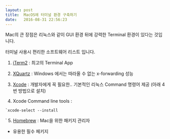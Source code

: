 ```yaml
---
layout: post
title:  MacOS에 터미널 환경 구축하기
date:   2016-08-31 22:56:23
---
```


Mac의 큰 장점은 리눅스와 같이 GUI 환경 뒤에 강력한 Terminal 환경이 있다는 것입니다.

터미널 사용시 편리한 소프트웨어 리스트 입니다.


1. [iTerm2][1] : 최고의 Terminal App

2. [XQuartz][2] : Windows 에서는 따라올 수 없는 x-forwarding 성능

3. [Xcode][3] : 개발자에게 꼭 필요한.. 기본적인 리눅스 Command 명령어 제공 (아래 4번 방법으로 설치)

4. Xcode Command line tools :

```
`xcode-select --install
```
`
5. [Homebrew][4] : Mac을 위한 패키지 관리자

   - 유용한 필수 페키지

[1]:	http://iterm2.com/
[2]:	http://xquartz.macosforge.org/landing/
[3]:	https://itunes.apple.com/kr/app/xcode/id497799835?mt=12
[4]:	http://brew.sh/index_ko.html